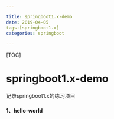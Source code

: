 ```yaml
---

title: springboot1.x-demo
date: 2019-04-05
tags:[springboot1.x]
categories: springboot

---
```


[TOC]

# springboot1.x-demo

记录springboot1.x的练习项目

#### 1、hello-world

